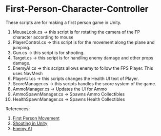 # First-Person-Character-Controller
These scripts are for making a first person game in Unity.

  1.  MouseLook.cs -> this script is for rotating the camera of the FP character according to mouse
  2.  PlayerControl.cs -> this script is for the movement along the plane and jumping.
  3.  Gun.cs -> this script is for shooting.
  4.  Target.cs -> this script is for handling enemy damage and other props damage.
  5.  EnemyAI.cs -> this scripts allows enemy to follow the FPS Player. This uses NavMesh
  6.  PlayerUI.cs -> this scripts changes the Health UI text of Player.
  7.  ScoreManager.cs -> this scripts handles the score system of the game.
  8.  AmmoManager.cs -> Updates the UI for Ammo
  9.  AmmoSpawnManager.cs -> Spawns Ammo Collectibles
  10. HealthSpawnManager.cs -> Spawns Health Collectibles
  
  References:
   1. [First Person Movement](https://youtu.be/_QajrabyTJc)
   2. [Shooting in Unity](https://youtu.be/THnivyG0Mvo)
   3. [Enemy AI](https://youtu.be/jtCEttVRBNo?list=PLKklF7YNi0lOM0C8r_L3JN3oTC6AY9iFE)
